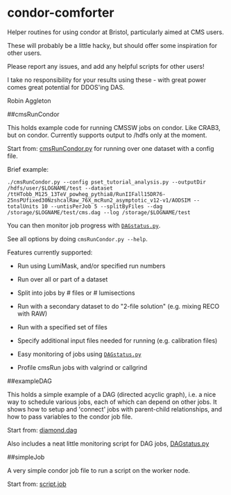 # condor-comforter
Helper routines for using condor at Bristol, particularly aimed at CMS users.

These will probably be a little hacky, but should offer some inspiration for other users.

Please report any issues, and add any helpful scripts for other users!

I take no responsibility for your results using these - with great power comes great potential for DDOS'ing DAS.

Robin Aggleton

##cmsRunCondor

This holds example code for running CMSSW jobs on condor. Like CRAB3, but on condor.
Currently supports output to /hdfs only at the moment.

Start from: [cmsRunCondor.py](cmsRun/cmsRunCondor.py) for running over one dataset with a config file.

Brief example:

```
./cmsRunCondor.py --config pset_tutorial_analysis.py --outputDir /hdfs/user/$LOGNAME/test --dataset /ttHTobb_M125_13TeV_powheg_pythia8/RunIIFall15DR76-25nsPUfixed30NzshcalRaw_76X_mcRun2_asymptotic_v12-v1/AODSIM --totalUnits 10 --untisPerJob 5 --splitByFiles --dag /storage/$LOGNAME/test/cms.dag --log /storage/$LOGNAME/test
```

You can then monitor job progress with [`DAGstatus.py`](cmsRun/DAGstatus.py).

See all options by doing `cmsRunCondor.py --help`.

Features currently supported:

- Run using LumiMask, and/or specified run numbers

- Run over all or part of a dataset

- Split into jobs by # files or # lumisections

- Run with a secondary dataset to do "2-file solution" (e.g. mixing RECO with RAW)

- Run with a specified set of files

- Specify additional input files needed for running (e.g. calibration files)

- Easy monitoring of jobs using [`DAGstatus.py`](cmsRun/DAGstatus.py)

- Profile cmsRun jobs with valgrind or callgrind

##exampleDAG

This holds a simple example of a DAG (directed acyclic graph), i.e. a nice way to schedule various jobs, each of which can depend on other jobs.
It shows how to setup and 'connect' jobs with parent-child relationships, and how to pass variables to the condor job file.

Start from: [diamond.dag](exampleDAG/diamond.dag)

Also includes a neat little monitoring script for DAG jobs, [DAGstatus.py](exampleDAG/DAGstatus.py)

##simpleJob

A very simple condor job file to run a script on the worker node.

Start from: [script.job](simpleJob/script.job)
